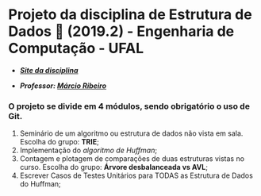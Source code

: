 # Projeto da disciplina de Estrutura de Dados :game_die: (2019.2) - Engenharia de Computação - UFAL 
* **[_Site da disciplina_](https://sites.google.com/a/ic.ufal.br/comp208/)**

* **_Professor:_ [_Márcio Ribeiro_](http://www.ic.ufal.br/marcio)**

### O projeto se divide em 4 módulos, sendo obrigatório o uso de **Git**.
  1. Seminário de um algoritmo ou estrutura de dados não vista em sala. Escolha do grupo: **TRIE**;
  2. Implementação do _algoritmo de Huffman_;
  3. Contagem e plotagem de comparações de duas estruturas vistas no curso. Escolha do grupo: **Árvore desbalanceada vs AVL**;
  4. Escrever Casos de Testes Unitários para TODAS as Estrutura de Dados do Huffman;
